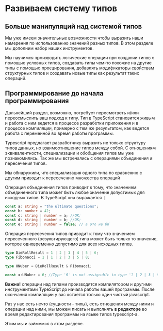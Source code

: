 # Развиваем систему типов

## Больше манипуляций над системой типов

Мы уже имеем значительные возможности чтобы выразить наши намерения по использованию значений разных типов. В этом разделе мы дополним набор наших инструментов.

Мы научимся производить логические операции при создании типов с помощью условных типов, создавать типы чем-то похожие на другие типы с помощью проецирования, добавлять модификаторы свойствам структурных типов и создавать новые типы как результат таких операций.

## Программирование до начала программирования

Дальнейший раздел, возможно, потребует пересмотреть и/или переосмыслить ваш подход к типу. Тип в TypeScript становится живым и работа с ним ведется в процессе разработки приложения и в процессе компиляции, примерно с тем же результатом, как ведется работа с переменной во время работы программы.

Typescript предлагает разработчику выразить не только структуру типов данных, но взаимоотношение типов между собой. С отношениям эквивалентности, специализации и обобщения типов мы уже познакомились. Так же мы встречались с операциями объединения и пересечения типов.

Мы обнаружили, что специализация одного типа по сравнению с другим приводит к пересечению множества операций

Операция объединения типов приводит к тому, что значением объединенного типа может быть любое значение допустимых для исходных типов. В TypeScript она выражается `|`

```typescript
const a: string = "the ultimate questions";
const b: number = 42;
const c: string | number = a; //OK;
const d: string | number = b; //OK;
const e: string | number = false; // а это не OK
```

Операция пересечения типов приводит к тому что значением пересеченного (результирующего) типа может быть только то значение, которое одновременно допустимо для всех исходных типов.

```typescript
type DieRollResult = 1 | 2 | 3 | 4 | 5 | 6;
type Fibonacci = 1 | 1 | 2 | 3 | 5 | 8;

type UNuber = DieRollResult & Fibonacci;

const x:UNuber = 6; //Type '6' is not assignable to type '1 | 2 | 3 | 5'.(2322)
```

**Важно!** операции над типами производятся компилятором и другими инструментами TypeScript до начала работы вашей программы. После окончания компиляции у вас остается только один чистый javascript.

Раз у нас есть нечто (сущности - типы), есть отношения между ними и операции над ними, мы можем писать и выполнять **в редакторе** во время редактирования программы на языке типов typescript-а.

Этим мы и займемся в этом разделе.
